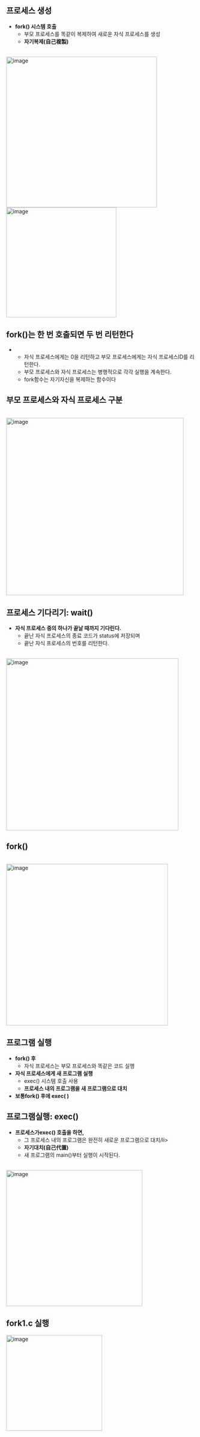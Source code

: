  <h2> 프로세스 생성</h2>
    <ul>
        <li>
            <strong>  fork() 시스템 호출</strong>
            <ul>
                <li> 부모 프로세스를 똑같이 복제하여 새로운 자식 프로세스를 생성</li>
               <li> <strong>자기복제(自己複製)</strong></li>
            </ul>
        </li>
    </ul>
<br>
<img width="401" alt="image" src="https://github.com/Sossoh/SystemPgm/assets/128332587/06089d9f-5e48-448d-b680-cb05a199c84d">
<br>
<img width="293" alt="image" src="https://github.com/Sossoh/SystemPgm/assets/128332587/63e5a165-9c41-42ba-911d-2b5688cc7bba">
<br>
 <h2> fork()는 한 번 호출되면 두 번 리턴한다</h2>
    <ul>
        <li>
           <ul>
                <li>자식 프로세스에게는 0을 리턴하고 부모 프로세스에게는 자식 프로세스ID를 리턴한다.</li>
             <li>부모 프로세스와 자식 프로세스는 병행적으로 각각 실행을 계속한다. </li>
             <li>fork함수는 자기자신을 복제하는 함수이다 </li>
            </ul>
        </li>
    </ul>
    <h2>부모 프로세스와 자식 프로세스 구분</h2>
    <br>
    <img width="472" alt="image" src="https://github.com/Sossoh/SystemPgm/assets/128332587/960d86f9-21ee-4ca7-8de8-621e79527e78">
  <br>
 <h2>프로세스 기다리기: wait()</h2>
    <ul>
        <li>
            <strong> 자식 프로세스 중의 하나가 끝날 때까지 기다린다. </strong>
            <ul>
                <li>끝난 자식 프로세스의 종료 코드가 status에 저장되며</li>
              <li>끝난 자식 프로세스의 번호를 리턴한다. </li>
            </ul>
        </li>
    </ul>
    <br>
    <img width="458" alt="image" src="https://github.com/Sossoh/SystemPgm/assets/128332587/1df38cea-bfed-4a91-b967-496879227429">
<br>
<h2>fork()</h2><br>
<img width="430" alt="image" src="https://github.com/Sossoh/SystemPgm/assets/128332587/c71add17-23b8-4a1c-9fb3-339218af318d">
<br>
 <h2>프로그램 실행 </h2>
    <ul>
        <li>
            <strong>  fork() 후 </strong>
            <ul>
                <li>자식 프로세스는 부모 프로세스와 똑같은 코드 실행</li>
            </ul>
        </li>
      <li>
            <strong>  자식 프로세스에게 새 프로그램 실행</strong>
            <ul>
                <li> exec() 시스템 호출 사용</li>
                 <li><strong>  프로세스 내의 프로그램을 새 프로그램으로 대치</strong></li>
            </ul>
        </li>
      <li>
            <strong>  보통fork() 후에 exec( )</strong>
        </li>
    </ul>
 <h2>프로그램실행: exec() </h2>
    <ul>
        <li>
            <strong> 프로세스가exec() 호출을 하면,  </strong>
            <ul>
                <li>그 프로세스 내의 프로그램은 완전히 새로운 프로그램으로 대치/li>
                  <li> <strong>자기대치(自己代置)</strong></li>
              <li> 새 프로그램의 main()부터 실행이 시작된다. </li>
            </ul>
        </li>
    </ul>
    <br>
    <img width="362" alt="image" src="https://github.com/Sossoh/SystemPgm/assets/128332587/063b83a4-d56d-4552-a142-e5605386f82d">
<br>


 <h2>fork1.c 실행</h2>
 <img width="255" alt="image" src="https://github.com/Sossoh/SystemPgm/assets/128332587/f6ca5d48-7350-44a7-8775-c554b63f2900">
